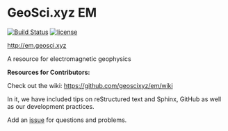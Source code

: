 # GeoSci.xyz EM

[![Build Status](https://travis-ci.org/geoscixyz/em.svg?branch=master)](https://travis-ci.org/geoscixyz/em)  [![license](https://img.shields.io/badge/license-CC%20BY%204.0-blue.svg)](https://creativecommons.org/licenses/by/4.0)

http://em.geosci.xyz

A resource for electromagnetic geophysics

**Resources for Contributors:**

Check out the wiki: https://github.com/geoscixyz/em/wiki

In it, we have included tips on reStructured text and Sphinx, GitHub as well as our development practices.

Add an [issue](https://github.com/geoscixyz/em/issues) for questions and problems.
